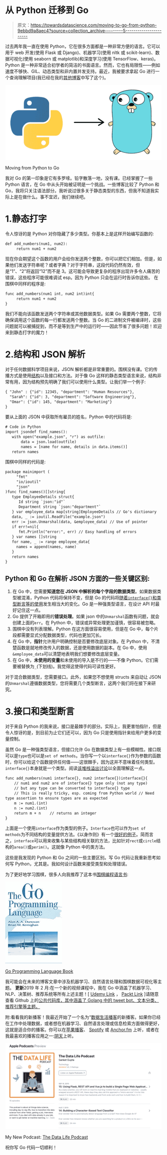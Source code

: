 # 从 Python 迁移到 Go

> 原文：<https://towardsdatascience.com/moving-to-go-from-python-9ebbd9a8aec4?source=collection_archive---------5----------------------->

过去两年我一直在使用 Python，它在很多方面都是一种非常方便的语言。它可以用于 web 开发(使用 Flask 或 Django)、机器学习(使用 nltk 或 scikit-learn)、数据可视化(使用 seaborn 或 matplotlib)和深度学习(使用 TensorFlow、keras)。Python 是一种非常适合初学者的简洁的书面语言。然而，它也有局限性——例如速度不够快、GIL、动态类型和非内置并发支持。最近，我被要求拿起 Go 进行一个查询理解项目(我已经在我的[其他博客](https://medium.com/@sanket107)中写了这个)。

![](img/161272e3585e5e4f3a6d178db3e9ebd6.png)

Moving from Python to Go

我对 Go 的第一印象是它有多罗嗦。铅字散落一地，没有课。已经掌握了一些 Python 语言，在 Go 中从头开始被证明是一个挑战。一些博客比较了 Python 和 Go，我将只关注语法部分。我听说过很多关于静态类型的东西，但我不知道我实际上是在做什么。事不宜迟，我们继续吧。

# 1.静态打字

令人惊讶的是 Python 对你隐藏了多少类型。你基本上是这样开始编写函数的:

```
def add_numbers(num1, num2):
     return num1 + num2 
```

现在你会期望这个函数的用户会给你发送两个整数，你可以把它们相加。但是，如果他们发送字符串呢？或者字典？对于字符串，这段代码仍然有效，但是“1”、“2”将返回“12”而不是 3。这可能会导致更复杂的程序出现许多令人痛苦的错误，这些程序可能很难调试 esp。因为 Python 只会在运行时告诉你这些。
在围棋中同样的程序是:

```
func add_numbers(num1 int, num2 int)int{
     return num1 + num2
}
```

我们不能向该函数发送两个字符串或其他数据类型。如果 Go 需要两个整数，它将确保调用这个函数的每一行都发送两个整数。当 Go 的二进制文件被编译时，这些问题就可以被捕捉到，而不是等到生产中的运行时——因此节省了很多问题！欢迎来到静态打字的魔力！

# 2.结构和 JSON 解析

对于任何数据科学项目来说，JSON 解析都是非常重要的。围棋没有课。它的传播方式是使用[结构](https://gobyexample.com/structs)以及接口和方法。对于像 Go 这样的静态类型语言来说，结构非常有用，因为结构预先明确了我们可以使用什么类型。让我们举一个例子:

```
{ "John" : {"id": 12345, "department": "Human Resources"},
  "Sarah": {"id": 3, "department": "Software Engineering"},
  "Omar": {"id": 145, "department": "Marketing"}
}
```

要从上面的 JSON 中获取所有雇员的姓名，Python 中的代码将是:

```
# Code in Python
import jsondef find_names():
   with open("example.json", "r") as outfile:
       data = json.load(outfile)
       names = [name for name, details in data.items()]
   return names
```

围棋中同样的代码是:

```
package mainimport (
     "fmt"
     "io/ioutil"
     "json"
)func find_names()[]string{
   type EmployeeDetails struct{
      Id string `json:"id"`
      Department string `json:"department"`
   } var employee_data map[string]EmployeeDetails // Go's dictionary
   data, _ := ioutil.ReadFile("example.json")
   err := json.Unmarshal(data, &employee_data) // Use of pointer
   if err!=nil{
      fmt.Println("error:", err) // Easy handling of errors
   } var names []string
   for name, _ := range employee_data{
     names = append(names, name)
   }
   return names
}
```

## Python 和 Go 在解析 JSON 方面的一些关键区别:

1.  在 Go 中，您需要**知道您在 JSON 中解析的每个字段的数据类型**。如果数据类型被混淆，Python 代码将保持不变，但是 Go 的代码将[随着`interface{}`和类型断言等的使用](https://medium.com/@nate510/dynamic-json-umarshalling-in-go-88095561d6a0)发生相当大的变化。Go 是一种强类型语言，在设计 API 时最好记住这一点。
2.  Go 提供了开箱即用的**错误处理**。如果 json 中的`Unmarshal`函数有问题，就会创建上面的`err`。在 Python 中，错误或异常处理更加谨慎，很容易被忽略。
3.  围棋中没有列表理解。Python 在这方面很容易使用，但是在 Go 中，每个片段都需要显式分配数据类型，代码也更加冗长。
4.  在 Go 中，**指针**允许用户明确控制是否要修改底层对象。在 Python 中，不清楚函数是就地修改传入的数据，还是使用数据的副本。在 Go 中，使用`&employee_data`可以清楚地表明我们想要修改底层变量。
5.  在 Go 中，**未使用的变量**和未使用的导入是不行的——不像 Python。它们需要被替换为`_`(下划线)。我觉得这使得代码可读性更好。

对于混合数据类型，您需要接口。此外，如果您不想使用 structs 来自动让 JSON 的`Unmarshal`遵循数据类型，您将需要几个类型断言，这两个我们将在接下来研究。

# 3.接口和类型断言

对于来自 Python 的我来说，接口是最棘手的部分。实际上，我更害怕指针，但是令人惊讶的是，到目前为止它们还可以，因为 Go 只是使用指针来给用户更多的变量控制。

虽然 Go 是一种强类型语言，但接口允许 Go 在数据类型上有一些模糊性。接口既可以是`type`也可以是`set of methods`。当你写一个以`interface{}`作为参数的函数时，你可以给这个函数提供任何值——这很棘手，因为这并不意味着任何类型。`interface{}`本身就是一个类型。阅读[该堆栈溢出讨论](https://stackoverflow.com/questions/23148812/whats-the-meaning-of-interface)以全面理解这一点。

```
func add_numbers(num1 interface{}, num2 interface{})interface{}{
    // num1 and num2 are of interface{} type only (not any type)
    // but any type can be converted to interface{} type
    // This is really tricky, esp. coming from Python world // Need type assertion to ensure types are as expected
    m := num1.(int)
    n := num2.(int)
    return m + n    // returns an integer
}
```

上面是一个使用`interface`作为类型的例子。`Interface`也可以作为`set of methods`为不同结构的变量提供方法。《以身作则》有一个[很好的例子](https://gobyexample.com/interfaces)。简而言之，`interface`可以用来收集与某些结构相关联的方法，比如针对`rect`或`circle`结构的`area()`或`perim()`。这就像 Python 中的类方法。

这些是我发现的 Python 和 Go 之间的一些主要区别。写 Go 代码让我重新思考如何写 Python，尤其是。我如何设计函数来接受类型和处理错误。

为了更好地学习围棋，很多人向我推荐了这本书[围棋编程语言书](https://www.amazon.com/Programming-Language-Addison-Wesley-Professional-Computing/dp/0134190440/?tag=omnilence-20):

![](img/398fdc7aa654f1d911acdf673069d2d5.png)

[Go Programming Language Book](https://www.amazon.com/Programming-Language-Addison-Wesley-Professional-Computing/dp/0134190440/?tag=omnilence-20)

我可能会在未来的博客文章中涉及机器学习、自然语言处理和围棋数据可视化等主题。
**更新**2019 年 2 月:在一个新的视频课程中，我在 Go 中涵盖了机器学习、NLP、决策树、推荐系统等所有上述主题！[ [Udemy Link](https://www.udemy.com/hands-on-fundamentals-of-data-science-with-go/) ， [Packt Link](https://www.packtpub.com/big-data-and-business-intelligence/hands-fundamentals-data-science-go-video) ]请随意查看 Github 上的[公共代码库，其中涵盖了 Golang 中的 tweet bot、文本分类、推荐引擎等主题。](https://github.com/PacktPublishing/Hands-on-Fundamentals-of-Data-Science-with-Go)

附:看看我的新播客！我最近开始了一个名为“[数据生活播客](https://podcasts.apple.com/us/podcast/the-data-life-podcast/id1453716761)的新播客。如果你已经在工作中处理数据，或者想在机器学习、自然语言处理或信息检索方面做得更好，这就是适合你的播客。你可以在[苹果播客](https://itunes.apple.com/us/podcast/the-data-life-podcast/id1453716761?mt=2&uo=4)、 [Spotify](https://open.spotify.com/show/6xWi36lOBHpHRabi9eO1Bj) 或 [Anchor.fm](https://anchor.fm/the-data-life-podcast) 上听，或者在我最喜欢的播客应用之一:[阴天](https://overcast.fm/itunes1453716761/the-data-life-podcast)上听。

![](img/2139d0e310dae7ba1a97b4891df2c681.png)

My New Podcast: [The Data Life Podcast](https://podcasts.apple.com/us/podcast/the-data-life-podcast/id1453716761)

祝你写 Go 代码一切顺利！